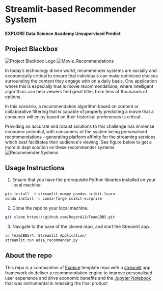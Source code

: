 # Streamlit-based Recommender System
#### EXPLORE Data Science Academy Unsupervised Predict

## Project Blackbox
![Project Blackbox Logo](https://github.com/RogerA11/TeamCBB5/blob/f8e8e7b3e10f58a4479ed1f97df894a505fdbaf0/1.%20Data/project_blackbox.jpeg)
![Movie_Recommendations](https://github.com/RogerA11/TeamCBB5/blob/f8e8e7b3e10f58a4479ed1f97df894a505fdbaf0/4.%20Streamlit%20Application/resources/imgs/Image_header.png)

In today’s technology driven world, recommender systems are socially and economically critical to ensure that individuals can make optimised choices surrounding the content they engage with on a daily basis. One application where this is especially true is movie recommendations; where intelligent algorithms can help viewers find great titles from tens of thousands of options.

In this scenario, a recommendation algorithm based on content or collaborative filtering that is capable of properly predicting a movie that a consumer will enjoy based on their historical preferences is critical..

Providing an accurate and robust solutions to this challenge has immense economic potential, with consumers of the system being personalised recommendations - generating platform affinity for the streaming services which best facilitates their audience's viewing. See figure below to get a more in dept solution on these recommender systems
![Recommender Systems](https://static.observableusercontent.com/files/80ae6cf8ccb082c09784430b22545e429c1b31cf547e492da71a91b33d68448c1dbaf0c3a1693eab7bc44a148facfc95e78acd017053b69b80d9d3bc9cbcc38b)

## Usage Instructions

1. Ensure that you have the prerequisite Python libraries installed on your local machine:

 ```bash
 pip install -U streamlit numpy pandas scikit-learn
 conda install -c conda-forge scikit-surprise
 ```

 2. Clone the repo to your local machine.

 ```bash
 git clone https://github.com/RogerA11/TeamCBB5.git
 ```  

 3. Navigate to the base of the cloned repo, and start the Streamlit app.

 ```bash
 cd TeamCBB5/4. Streamlit Application/
 streamlit run edsa_recommender.py
 ```
 
 ## About the repo
 This repo is a combiantion of [Explore](https://www.google.com/url?q=https://github.com/Explore-AI/unsupervised-predict-streamlit-template&sa=D&source=editors&ust=1658949076133651&usg=AOvVaw2jDFruKE89iOkKd38DVc1s) template repo with a [streamlit](https://streamlit.io/) app framework do deliver a recommendation engine to improve personalised user experience and drive economic benefits and the [Jupyter Notebook](https://jupyter.org/) that was instrumental in releasing the final product
